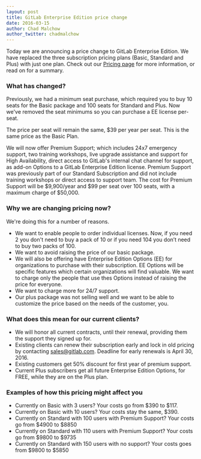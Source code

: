 ```yaml
---
layout: post
title: GitLab Enterprise Edition price change
date: 2016-03-15
author: Chad Malchow
author_twitter: chadmalchow
---
```


Today we are announcing a price change to GitLab Enterprise Edition.
We have replaced the three subscription pricing plans (Basic, Standard and Plus)
with just one plan.
Check out our [Pricing page][pricing] for more information, or read on for a summary.

<!--more-->

### What has changed?

Previously, we had a minimum seat purchase, which required you to buy
10 seats for the Basic package and 100 seats for Standard and Plus.
Now we've removed the seat minimums so you can purchase a EE license per-seat.

The price per seat will remain the same, $39 per year per seat.
This is the same price as the Basic Plan.  

We will now offer Premium Support; which includes 24x7 emergency support, two training workshops,
live upgrade assistance and support for High Availability, direct access to GitLab's internal chat channel for support, as add-on Options to a
GitLab Enterprise Edition license. Premium Support was previously part of our Standard Subscription and did not include training workshops or direct access to support team.
The cost for Premium Support will be $9,900/year and $99 per seat over 100 seats,
with a maximum charge of $50,000.

### Why we are changing pricing now?

We're doing this for a number of reasons.

- We want to enable people to order individual licenses. Now, if you need 2
you don't need to buy a pack of 10 or if you need 104 you don’t need to buy two packs of 100.
- We want to avoid raising the price of our basic package.
- We will also be offering have Enterprise Edition Options (EE) for organizations to purchase with their subscription.  EE Options will be specific features which certain organizations will find valuable. We want to charge only the people that use
thes Options instead of raising the price for everyone.
- We want to charge more for 24/7 support.
- Our plus package was not selling well and we want to be able to customize
the price based on the needs of the customer, you.

### What does this mean for our current clients?

- We will honor all current contracts, until their renewal, providing them the support they signed up for.
- Existing clients can renew their subscription early and lock in old
pricing by contacting sales@gitlab.com.
Deadline for early renewals is April 30, 2016.
- Existing customers get 50% discount for first year of premium support.
- Current Plus subscribers get all future Enterprise Edition Options, for FREE, while they are on the Plus plan.

### Examples of how this pricing might affect you

- Currently on Basic with 3 users? Your costs go from $390 to $117.
- Currently on Basic with 10 users? Your costs stay the same, $390.
- Currently on Standard with 100 users with Premium Support? Your costs go from $4900 to $8850
- Currently on Standard with 110 users with Premium Support? Your costs go from $9800 to $9735
- Currently on Standard with 150 users with no support? Your costs goes from $9800 to $5850


[pricing]: https://about.gitlab.com/pricing/
